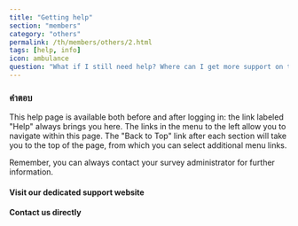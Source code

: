 ```yaml
---
title: "Getting help"
section: "members"
category: "others"
permalink: /th/members/others/2.html
tags: [help, info]
icon: ambulance
question: "What if I still need help? Where can I get more support on this?"
---
```


### <i class="pe-anchor pe-fw"></i> คำตอบ

This help page is available both before and after logging in: the link labeled "Help" always brings you here. The links in the menu to the left allow you to navigate within this page. The "Back to Top" link after each section will take you to the top of the page, from which you can select additional menu links.

Remember, you can always contact your survey administrator for further information.

#### Visit our dedicated support website

#### Contact us directly
